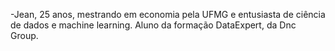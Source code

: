 -Jean, 25 anos, mestrando em economia pela UFMG e entusiasta de ciência de dados e machine learning. 
Aluno da formação DataExpert, da Dnc Group.   


<!---
JeanAlmeida1/JeanAlmeida1 is a ✨ special ✨ repository because its `README.md` (this file) appears on your GitHub profile.
You can click the Preview link to take a look at your changes.
--->
